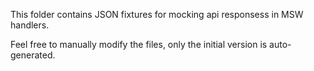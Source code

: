 This folder contains JSON fixtures for mocking
api responsess in MSW handlers.

Feel free to manually modify the files, only the
initial version is auto-generated.
